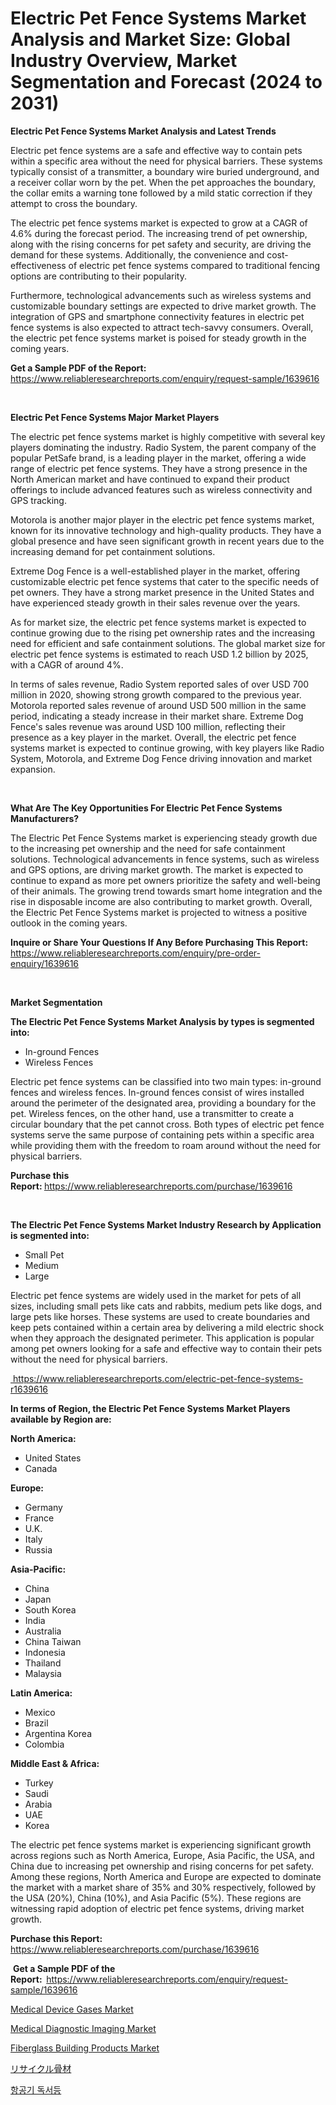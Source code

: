 <p><h1>Electric Pet Fence Systems Market Analysis and Market Size: Global Industry Overview, Market Segmentation and Forecast (2024 to 2031)</h1></p><p><strong>Electric Pet Fence Systems Market Analysis and Latest Trends</strong></p>
<p><p>Electric pet fence systems are a safe and effective way to contain pets within a specific area without the need for physical barriers. These systems typically consist of a transmitter, a boundary wire buried underground, and a receiver collar worn by the pet. When the pet approaches the boundary, the collar emits a warning tone followed by a mild static correction if they attempt to cross the boundary.</p><p>The electric pet fence systems market is expected to grow at a CAGR of 4.6% during the forecast period. The increasing trend of pet ownership, along with the rising concerns for pet safety and security, are driving the demand for these systems. Additionally, the convenience and cost-effectiveness of electric pet fence systems compared to traditional fencing options are contributing to their popularity.</p><p>Furthermore, technological advancements such as wireless systems and customizable boundary settings are expected to drive market growth. The integration of GPS and smartphone connectivity features in electric pet fence systems is also expected to attract tech-savvy consumers. Overall, the electric pet fence systems market is poised for steady growth in the coming years.</p></p>
<p><strong>Get a Sample PDF of the Report:&nbsp;</strong> <a href="https://www.reliableresearchreports.com/enquiry/request-sample/1639616">https://www.reliableresearchreports.com/enquiry/request-sample/1639616</a></p>
<p>&nbsp;</p>
<p><strong>Electric Pet Fence Systems Major Market Players</strong></p>
<p><p>The electric pet fence systems market is highly competitive with several key players dominating the industry. Radio System, the parent company of the popular PetSafe brand, is a leading player in the market, offering a wide range of electric pet fence systems. They have a strong presence in the North American market and have continued to expand their product offerings to include advanced features such as wireless connectivity and GPS tracking.</p><p>Motorola is another major player in the electric pet fence systems market, known for its innovative technology and high-quality products. They have a global presence and have seen significant growth in recent years due to the increasing demand for pet containment solutions.</p><p>Extreme Dog Fence is a well-established player in the market, offering customizable electric pet fence systems that cater to the specific needs of pet owners. They have a strong market presence in the United States and have experienced steady growth in their sales revenue over the years.</p><p>As for market size, the electric pet fence systems market is expected to continue growing due to the rising pet ownership rates and the increasing need for efficient and safe containment solutions. The global market size for electric pet fence systems is estimated to reach USD 1.2 billion by 2025, with a CAGR of around 4%.</p><p>In terms of sales revenue, Radio System reported sales of over USD 700 million in 2020, showing strong growth compared to the previous year. Motorola reported sales revenue of around USD 500 million in the same period, indicating a steady increase in their market share. Extreme Dog Fence's sales revenue was around USD 100 million, reflecting their presence as a key player in the market. Overall, the electric pet fence systems market is expected to continue growing, with key players like Radio System, Motorola, and Extreme Dog Fence driving innovation and market expansion.</p></p>
<p>&nbsp;</p>
<p><strong>What Are The Key Opportunities For Electric Pet Fence Systems Manufacturers?</strong></p>
<p><p>The Electric Pet Fence Systems market is experiencing steady growth due to the increasing pet ownership and the need for safe containment solutions. Technological advancements in fence systems, such as wireless and GPS options, are driving market growth. The market is expected to continue to expand as more pet owners prioritize the safety and well-being of their animals. The growing trend towards smart home integration and the rise in disposable income are also contributing to market growth. Overall, the Electric Pet Fence Systems market is projected to witness a positive outlook in the coming years.</p></p>
<p><strong>Inquire or Share Your Questions If Any Before Purchasing This Report:</strong> <a href="https://www.reliableresearchreports.com/enquiry/pre-order-enquiry/1639616">https://www.reliableresearchreports.com/enquiry/pre-order-enquiry/1639616</a></p>
<p>&nbsp;</p>
<p><strong>Market Segmentation</strong></p>
<p><strong>The Electric Pet Fence Systems Market Analysis by types is segmented into:</strong></p>
<p><ul><li>In-ground Fences</li><li>Wireless Fences</li></ul></p>
<p><p>Electric pet fence systems can be classified into two main types: in-ground fences and wireless fences. In-ground fences consist of wires installed around the perimeter of the designated area, providing a boundary for the pet. Wireless fences, on the other hand, use a transmitter to create a circular boundary that the pet cannot cross. Both types of electric pet fence systems serve the same purpose of containing pets within a specific area while providing them with the freedom to roam around without the need for physical barriers.</p></p>
<p><strong>Purchase this Report:&nbsp;</strong><a href="https://www.reliableresearchreports.com/purchase/1639616">https://www.reliableresearchreports.com/purchase/1639616</a></p>
<p>&nbsp;</p>
<p><strong>The Electric Pet Fence Systems Market Industry Research by Application is segmented into:</strong></p>
<p><ul><li>Small Pet</li><li>Medium</li><li>Large</li></ul></p>
<p><p>Electric pet fence systems are widely used in the market for pets of all sizes, including small pets like cats and rabbits, medium pets like dogs, and large pets like horses. These systems are used to create boundaries and keep pets contained within a certain area by delivering a mild electric shock when they approach the designated perimeter. This application is popular among pet owners looking for a safe and effective way to contain their pets without the need for physical barriers.</p></p>
<p><a href="https://www.reliableresearchreports.com/electric-pet-fence-systems-r1639616">&nbsp;https://www.reliableresearchreports.com/electric-pet-fence-systems-r1639616</a></p>
<p><strong>In terms of Region, the Electric Pet Fence Systems Market Players available by Region are:</strong></p>
<p>
    <p> <strong> North America: </strong>
        <ul>
            <li>United States</li>
            <li>Canada</li>
        </ul>
        </p> 
    <p> <strong> Europe: </strong>
        <ul>
            <li>Germany</li>
            <li>France</li>
            <li>U.K.</li>
            <li>Italy</li>
            <li>Russia</li>
        </ul>
        </p> 
    <p> <strong> Asia-Pacific: </strong>
        <ul>
            <li>China</li>
            <li>Japan</li>
            <li>South Korea</li>
            <li>India</li>
            <li>Australia</li>
            <li>China Taiwan</li>
            <li>Indonesia</li>
            <li>Thailand</li>
            <li>Malaysia</li>
        </ul>
        </p> 
    <p> <strong> Latin America: </strong>
        <ul>
            <li>Mexico</li>
            <li>Brazil</li>
            <li>Argentina Korea</li>
            <li>Colombia</li>
        </ul>
        </p> 
    <p> <strong> Middle East & Africa: </strong>
        <ul>
            <li>Turkey</li>
            <li>Saudi</li>
            <li>Arabia</li>
            <li>UAE</li>
            <li>Korea</li>
        </ul>
    </p>
    </p>
<p><p>The electric pet fence systems market is experiencing significant growth across regions such as North America, Europe, Asia Pacific, the USA, and China due to increasing pet ownership and rising concerns for pet safety. Among these regions, North America and Europe are expected to dominate the market with a market share of 35% and 30% respectively, followed by the USA (20%), China (10%), and Asia Pacific (5%). These regions are witnessing rapid adoption of electric pet fence systems, driving market growth.</p></p>
<p><strong>Purchase this Report: </strong><a href="https://www.reliableresearchreports.com/purchase/1639616">https://www.reliableresearchreports.com/purchase/1639616</a></p>
<p>&nbsp;<strong>Get a Sample PDF of the Report:&nbsp;&nbsp;</strong><a href="https://www.reliableresearchreports.com/enquiry/request-sample/1639616">https://www.reliableresearchreports.com/enquiry/request-sample/1639616</a></p>
<p><strong></strong></p>
<p><p><a href="https://github.com/moyahfrancoestellec51j635wcx/Market-Research-Report-List-2/blob/main/medical-device-gases-market.md">Medical Device Gases Market</a></p><p><a href="https://medium.com/@charityrice1939/medical-diagnostic-imaging-market-insights-into-market-cagr-market-trends-and-growth-strategies-142470180a7e">Medical Diagnostic Imaging Market</a></p><p><a href="https://issuu.com/reportprime-2/docs/fiberglass-building-products-market-size-2030.pptx">Fiberglass Building Products Market</a></p><p><a href="https://medium.com/@orlohagenes_12279/%E3%83%AA%E3%82%B5%E3%82%A4%E3%82%AF%E3%83%AB%E9%AA%A8%E6%9D%90%E3%81%AE%E5%B8%82%E5%A0%B4%E8%AA%BF%E6%9F%BB%E3%83%AC%E3%83%9D%E3%83%BC%E3%83%88-%E3%81%9D%E3%81%AE%E6%AD%B4%E5%8F%B2%E3%81%8A%E3%82%88%E3%81%B3%E4%BA%88%E6%B8%AC2031%E5%B9%B4%E3%81%BE%E3%81%A7%E3%81%AE2034%E5%B9%B4-69f975894fc3">リサイクル骨材</a></p><p><a href="https://github.com/hzumrdvas204296/Market-Research-Report-List-1/blob/main/287757436213.md">항공기 독서등</a></p></p>